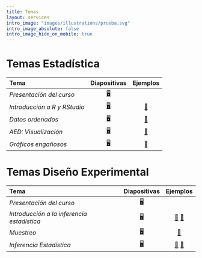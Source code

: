 ```yaml
---
title: Temas
layout: services
intro_image: "images/illustrations/prueba.svg"
intro_image_absolute: false
intro_image_hide_on_mobile: true
---
```


# Temas Estadística

| Tema | Diapositivas | Ejemplos |
| :--- | :----------: | :------: |
| *Presentación del curso* | [🖥️](/temas/Statistics/00-Curso/00-Curso.html) | |
| *Introducción a R y RStudio* | [🖥️](/temas/Statistics/01-R-RStudio/01-R-RStudio.html) | [📖](https://edimer.quarto.pub/lectura-de-datos-con-r/) |
| *Datos ordenados* | [🖥️](https://edimer.quarto.pub/datos-ordenados/#/title-slide)  | [📖](https://edimer.quarto.pub/ejemplos-datos-ordenados/) |
| *AED: Visualización* | [🖥️](https://edimer.quarto.pub/eda/#/title-slide) | [📖](https://edimer.quarto.pub/estadistica-descriptiva-exploratoria/) |
| *Gráficos engañosos* | [🖥️](https://edimer.quarto.pub/graficos-misleading/#/title-slide) | [📖](https://faculty.atu.edu/mfinan/2043/section31.pdf) |

# Temas Diseño Experimental

| Tema | Diapositivas | Ejemplos |
| :--- | :----------: | :------: |
| *Presentación del curso* | [🖥️](/temas/DisExperimental/00-Curso/00-Curso.html) | |
| *Introducción a la inferencia estadística* | [🖥️](/temas/DisExperimental/01-Intro/01-Intro.html) | [📖](https://edimer.quarto.pub/resultados-encuesta/) [📕](https://edimer.quarto.pub/distribuciones/) |
| *Muestreo* | [🖥️](https://edimer.quarto.pub/muestreo/#/title-slide) | [📖](https://edimer.quarto.pub/variacion-del-muestreo/) |
| *Inferencia Estadística* | [🖥️](https://edimer.quarto.pub/inferencia-estadistica-resumen/#/title-slide) | [📖](https://edimer.quarto.pub/inferencia/) [📕](https://edimer.quarto.pub/inferencia2/) |

  

  
    
    